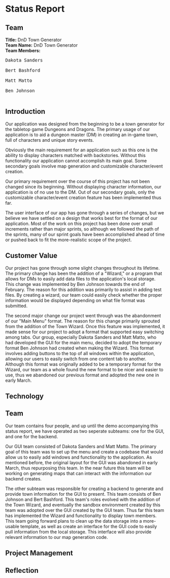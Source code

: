 # Status Report
## Team
**Title:** DnD Town Generator</br>
**Team Name:** DnD Town Generator</br>
**Team Members:**</br>
<pre>Dakota Sanders</br>
Bert Bashford</br>
Matt Matto</br>
Ben Johnson</br> </pre>

## Introduction
Our application was designed from the beginning to be a town generator for the tabletop game Dungeons and Dragons. The primary usage of our application is to aid a dungeon master (DM) in creating an in-game town, full of characters and unique story events.

Obviously the main requirement for an application such as this one is the ability to display characters matched with backstories. Without this functionality our application cannot accomplish its main goal. Some secondary goals involve map generation and customizable character/event creation.

Our primary requirement over the course of this project has not been changed since its beginning. Without displaying character information, our application is of no use to the DM. Out of our secondary goals, only the customizable character/event creation feature has been implemented thus far.

The user interface of our app has gone through a series of changes, but we believe we have settled on a design that works best for the format of our application. Most of the work on this project has been done over small increments rather than major sprints, so although we followed the path of the sprints, many of our sprint goals have been accomplished ahead of time or pushed back to fit the more-realistic scope of the project.

## Customer Value
Our project has gone through some slight changes throughout its lifetime. The primary change has been the addition of a "Wizard," or a program that allows for DMs to easily add data files to the application's local storage. This change was implemented by Ben Johnson towards the end of February. The reason for this addition was primarily to assist in adding test files. By creating a wizard, our team could easily check whether the proper information would be displayed depending on what file format was submitted. 

The second major change our project went through was the abandonment of our "Main Menu" format. The reason for this change primarily sprouted from the addition of the Town Wizard. Once this feature was implemented, it made sense for our project to adopt a format that supported easy switching among tabs. Our group, especially Dakota Sanders and Matt Matto, who had developed the GUI for the main menu, decided to adopt the temporary format Ben Johnson had created when making the Wizard. This format involves adding buttons to the top of all windows within the application, allowing our users to easily switch from one content tab to another. Although this format was originally added to be a temporary format for the Wizard, our team as a whole found the new format to be nicer and easier to use, thus we abandoned our previous format and adopted the new one in early March.

## Technology

## Team
Our team contains four people, and up until the demo accompanying this status report, we have operated as two seperate subteams: one for the GUI, and one for the backend.

Our GUI team consisted of Dakota Sanders and Matt Matto. The primary goal of this team was to set up the menu and create a codebase that would allow us to easily add windows and functionality to the application. As mentioned before, the original layout for the GUI was abandoned in early March, thus repurposing this team. In the near future this team will be working on generating maps that can interact with the information our backend creates.

The other subteam was responsible for creating a backend to generate and provide town information for the GUI to present. This team consists of Ben Johnson and Bert Bashford. This team's roles evolved with the addition of the Town Wizard, and eventually the sandbox environment created by this team was adopted over the GUI created by the GUI team. Thus far this team has implemented the Wizard and functionality to display town members. This team going forward plans to clean up the data storage into a more-usable template, as well as create an interface for the GUI code to easily pull information from the local storage. This interface will also provide relevant information to our map generation code.

## Project Management

## Reflection

